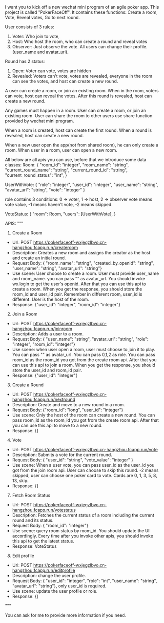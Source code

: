 I want you to kick off a new wechat mini program of an agile poker app. This project is called "PokerFaceOff". It contains these functions: Create a room, Vote, Reveal votes, Go to next round.

User consists of 3 rules: 
1. Voter: Who join to vote, 
2. Host: Who host the room, who can create a round and reveal votes
3. Observer: Just observe the vote.
All users can change their profile. (user_name and avatar_url).

Round has 2 status:
1. Open: Voter can vote, votes are hidden
2. Revealed: Voters can't vote, votes are revealed, everyone in the room can see the votes, and host can create a new round.

A user can create a room, or join an existing room. When in the room, voters can vote, host can reveal the votes. After this round is revealed, host can create a new round.

Any games must happen in a room. User can create a room, or join an existing room. User can share the room to other users use share function provided by wechat mini program.

When a room is created, host can create the first round. When a round is revealed, host can create a new round.

When a new user open the app(not from shared room), he can only create a room.
When user in a room, user can open a new room.

All below are all apis you can use, before that we introduce some data classes:
Room: {
  "room_id": "integer",
  "room_name": "string",
  "current_round_name": "string",
  "current_round_id": "string",
  "current_round_status": "int",
}

UserWithVote: {
  "role": "integer",
  "user_id": "integer",
  "user_name": "string",
  "avatar_url": "string",
  "vote": "integer"
}

role contains 3 conditions: 0 -> voter, 1 -> host, 2 -> observer
vote means vote value, -1 means haven't vote, -2 means skipped.

VoteStatus: {
  "room": Room,
  "users": [UserWithVote],
}

APIS: """
1. Create a Room
* Url: POST https://pokerfaceoff-wxjegzlbvo.cn-hangzhou.fcapp.run/createroom
* Description: Creates a new room and assigns the creator as the host and create an initial round.
* Request Body: { "room_name": "string", "created_by_openid": "string", "user_name": "string", "avatar_url": "string"}
* Use scene: User choose to create a room. User must provide user_name and room_name. you can pass "" as avatar_url.  You should invoke wx.login to get the user's openid. After that you can use this api to create a room. When you get the response, you should store the room_id and user_id pair. Remember in different room, user_id is different. User is the host of the room.
* Response: {"user_id": "integer", "room_id": "integer"}

2. Join a Room
* Url: POST https://pokerfaceoff-wxjegzlbvo.cn-hangzhou.fcapp.run/joinroom
* Description: Adds a user to a room.
* Request Body: { "user_name": "string", "avatar_url": "string", "role": "integer", "room_id": "integer"}
* Use scene: when user open a room, user must choose to join it to play. You can pass "" as avatar_url. You can pass 0,1,2 as role. You can pass room_id as the room_id you got from the create room api. After that you can use this api to join a room. When you get the response, you should store the user_id and room_id pair.
* Response: {"user_id": "integer"}

3. Create a Round
* Url: POST https://pokerfaceoff-wxjegzlbvo.cn-hangzhou.fcapp.run/nextround
* Description: Create and move to a new round in a room.
* Request Body: {"room_id": "long", "user_id": "integer"}
* Use scene: Only the host of the room can create a new round. You can pass room_id as the room_id you got from the create room api. After that you can use this api to move to a new round.
* Response: {}

4. Vote
* Url: POST https://pokerfaceoff-wxjegzlbvo.cn-hangzhou.fcapp.run/vote
* Description: Submits a vote for the current round.
* Request Body: { "user_id": "string", "vote_value": "integer" }
* Use scene: When a user vote, you can pass user_id as the user_id you got from the join room api. User can choose to skip this round. -2 means skipped, user can choose one poker card to vote. Cards are 0, 1, 3, 5, 8, 13, skip.
* Response: {}

7. Fetch Room Status
* Url: POST https://pokerfaceoff-wxjegzlbvo.cn-hangzhou.fcapp.run/votestatus
* Description: Fetches the current status of a room including the current round and its status.
* Request Body: { "room_id": "integer"}
* Use scene: query room status by room_id. You should update the UI accordingly. Every time after you invoke other apis, you should invoke this api to get the latest status.
* Response: VoteStatus

8. Edit profile
* Url: POST https://pokerfaceoff-wxjegzlbvo.cn-hangzhou.fcapp.run/editprofile
* Description: change the user profile.
* Request Body: { "user_id": "integer", "role": "int", "user_name": "string", "avatar_url": "string"}, only user_id is required.
* Use scene: update the user profile or role.
* Response: {}

"""

You can ask for me to provide more information if you need.
